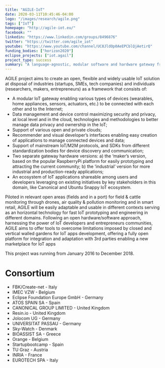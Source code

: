 ```yaml
---
title: "AGILE-IoT"
date: 2020-03-11T10:45:46-04:00
logo: "/images/research/agile.png"
tags: ["IoT"]
homepage: "http://agile-iot.eu/"
facebook: ""
linkedin: "https://www.linkedin.com/groups/8496876"
twitter: "https://twitter.com/agile_iot"
youtube: "https://www.youtube.com/channel/UC8JldOp0AeEPCblQjAetirQ"
funding_bodies: ["horizon2020"]
eclipse_projects: ["iot.agail"]
project_type: success
summary: "A language-agnostic, modular software and hardware gateway framework for the Internet of Things."
---
```

AGILE project aims to create an open, flexible and widely usable IoT solution at disposal of industries (startups, SMEs, tech companies) and individuals (researchers, makers, entrepreneurs) as a framework that consists of:
* A modular IoT gateway enabling various types of devices (wearables, home appliances, sensors, actuators, etc.) to be connected with each other and to the Internet;
* Data management and device control maximizing security and privacy, at local level and in the cloud, technologies and methodologies to better manage data privacy and ownership in the IoT;
* Support of various open and private clouds;
* Recommender and visual developer’s interfaces enabling easy creation of applications to manage connected devices and data;
* Support of mainstream IoT/M2M protocols, and SDKs from different standardization bodies for device discovery and communication;
* Two separate gateway hardware versions: a) the ‘maker’s version, based on the popular RaspberryPi platform for easily prototyping and attracting the current community; b) the ‘industrial’ version for more industrial and production-ready applications;
* An ecosystem of IoT applications shareable among users and developers leveraging on existing initiatives by key stakeholders in this domain, like Canonical and Ubuntu Snappy IoT ecosystem.

Piloted in relevant open areas (fields and in a port) for field & cattle monitoring through drones, air quality & pollution monitoring and in smart retail, AGILE will be easily adaptable and usable in different contexts serving as an horizontal technology for fast IoT prototyping and engineering in different domains. Following an open hardware/software approach, harnessing the power of IoT developers and entrepreneurs communities, AGILE aims to offer tools to overcome limitations imposed by closed and vertical walled gardens for IoT apps development, offering a fully open platform for integration and adaptation with 3rd parties enabling a new marketplace for IoT apps

This project was running from January 2016 to December 2018.

# Consortium
* FBK/Create-net - Italy
* IMEC VZW - Belgium
* Eclipse Foundation Europe GmbH - Germany
* ATOS SPAIN SA - Spain
* CANONICAL GROUP LIMITED - United Kingdom
* Resin.io - United Kingdom
* Jolocom UG - Germany
* UNIVERSITAT PASSAU - Germany
* Sky-Watch - Denmark
* BIOASSIST SA - Greece
* Orange - Belgium
* Startupbootcamp - Spain
* TU Graz - Austria
* INRIA - France
* EUROTECH SPA - Italy
